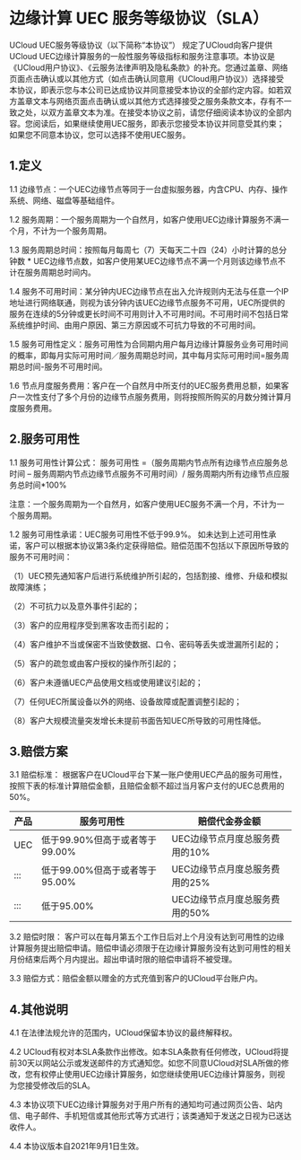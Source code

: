 # 边缘计算 UEC 服务等级协议（SLA）

UCloud UEC服务等级协议（以下简称“本协议”） 规定了UCloud向客户提供UCloud UEC边缘计算服务的一般性服务等级指标和服务注意事项。本协议是《UCloud用户协议》、《云服务法律声明及隐私条款》的补充。您通过盖章、网络页面点击确认或以其他方式（如点击确认同意用《UCloud用户协议》）选择接受本协议，即表示您与本公司已达成协议并同意接受本协议的全部约定内容。如若双方盖章文本与网络页面点击确认或以其他方式选择接受之服务条款文本，存有不一致之处，以双方盖章文本为准。在接受本协议之前，请您仔细阅读本协议的全部内容。您阅读后，如果继续使用UEC服务，即表示您接受本协议并同意受其约束；如果您不同意本协议，您可以选择不使用UEC服务。

## 1.定义 

1.1 边缘节点：一个UEC边缘节点等同于一台虚拟服务器，内含CPU、内存、操作系统、网络、磁盘等基础组件。

1.2 服务周期：一个服务周期为一个自然月，如客户使用UEC边缘计算服务不满一个月，不计为一个服务周期。

1.3 服务周期总时间：按照每月每周七（7）天每天二十四（24）小时计算的总分钟数 * UEC边缘节点数，如客户使用某UEC边缘节点不满一个月则该边缘节点不计在服务周期总时间内。

1.4 服务不可用时间：某分钟内UEC边缘节点在出入允许规则内无法与任意一个IP地址进行网络联通，则视为该分钟内该UEC边缘节点服务不可用，UEC所提供的服务在连续的5分钟或更长时间不可用则计入不可用时间。不可用时间不包括日常系统维护时间、由用户原因、第三方原因或不可抗力导致的不可用时间。

1.5 服务可用性定义：服务可用性为合同期内用户每月边缘计算服务业务可用时间的概率，即每月实际可用时间／服务周期总时间，其中每月实际可用时间=服务周期总时间-服务不可用时间。

1.6 节点月度服务费用：客户在一个自然月中所支付的UEC服务费用总额，如果客户一次性支付了多个月份的边缘节点服务费用，则将按照所购买的月数分摊计算月度服务费用。

## 2.服务可用性 

1.1 服务可用性计算公式：
 服务可用性 =（服务周期内节点所有边缘节点应服务总时间 – 服务周期内节点边缘节点服务不可用时间）/ 服务周期内所有边缘节点应服务总时间*100% 

注意：一个服务周期为一个自然月，如客户使用UEC服务不满一个月，不计为一个服务周期。

1.2 服务可用性承诺：UEC服务可用性不低于99.9%。
如未达到上述可用性承诺，客户可以根据本协议第3条约定获得赔偿。赔偿范围不包括以下原因所导致的服务不可用时间：

（1）UEC预先通知客户后进行系统维护所引起的，包括割接、维修、升级和模拟故障演练；

（2）不可抗力以及意外事件引起的；

（3）客户的应用程序受到黑客攻击而引起的；

（4）客户维护不当或保密不当致使数据、口令、密码等丢失或泄漏所引起的；

（5）客户的疏忽或由客户授权的操作所引起的；

（6）客户未遵循UEC产品使用文档或使用建议引起的；

（7）任何UEC所属设备以外的网络、设备故障或配置调整引起的；

（8）客户大规模流量突发增长未提前书面告知UEC所导致的可用性降低。

## 3.赔偿方案

3.1 赔偿标准：
根据客户在UCloud平台下某一账户使用UEC产品的服务可用性，按照下表的标准计算赔偿金额，且赔偿金额不超过当月客户支付的UEC总费用的50%。

| 产品  | 服务可用性 | 赔偿代金券金额 |
| --- | ------- | ------- |
| UEC   | 低于99.90%但高于或者等于99.00%    | UEC边缘节点月度总服务费用的10%      |
| :::   | 低于99.00%但高于或者等于95.00%	   | UEC边缘节点月度总服务费用的25%     |
| :::   | 低于95.00%                        | UEC边缘节点月度总服务费用的50%     |

3.2 赔偿时限：
客户可以在每月第五个工作日后对上个月没有达到可用性的边缘计算服务提出赔偿申请。赔偿申请必须限于在边缘计算服务没有达到可用性的相关月份结束后两个月内提出。超出申请时限的赔偿申请将不被受理。

3.3 赔偿方式：赔偿金额以赠金的方式充值到客户的UCloud平台账户内。

## 4.其他说明

4.1 在法律法规允许的范围内，UCloud保留本协议的最终解释权。

4.2 UCloud有权对本SLA条款作出修改。如本SLA条款有任何修改，UCloud将提前30天以网站公示或发送邮件的方式通知您。如您不同意UCloud对SLA所做的修改，您有权停止使用UEC边缘计算服务，如您继续使用UEC边缘计算服务，则视为您接受修改后的SLA。

4.3 本协议项下UEC边缘计算服务对于用户所有的通知均可通过网页公告、站内信、电子邮件、手机短信或其他形式等方式进行；该类通知于发送之日视为已送达收件人。

4.4 本协议版本自2021年9月1日生效。

